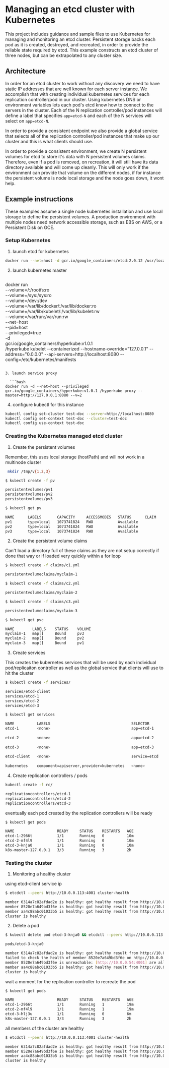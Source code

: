 # Managing an etcd cluster with Kubernetes

This project includes guidance and sample files to use Kubernetes for managing and monitoring an etcd cluster. Persistent storage backs each pod as it is created, destroyed, and recreated, in order to provide the reliable state required by etcd. This example constructs an etcd cluster of three nodes, but can be extrapolated to any cluster size.

## Architecture

In order for an etcd cluster to work without any discovery we need to have static IP addresses that are well known for each server instance.  We accomplish that with creating individual kubernetes services for each replication controller/pod in our cluster.  Using kubernetes DNS or environment variables lets each pod's etcd know how to connect to the servers in the cluster.  Each of the N replication controller/pod instances will define a label that specifies `app=etcd-N` and each of the N services will select on `app=etcd-N`.

In order to provide a consistent endpoint we also provide a global service that selects all of the replication controller/pod instances that make up our cluster and this is what clients should use.

In order to provide a consistent environment, we create N persistent volumes for etcd to store it's data with N persistent volumes claims.  Therefore, even if a pod is removed, on recreation, it will still have its data directory available and will come up cleanly.  This will only work if the environment can provide that volume on the different nodes, if for instance the persistent volume is node local storage and the node goes down, it wont help.

## Example instructions

These examples assume a single node kubernetes installation and use local storage to define the persistent volumes.  A production environment with multiple nodes need network accessible storage, such as EBS on AWS, or a Persistent Disk on GCE.

### Setup Kubernetes

1. launch etcd for kubernetes

  ```bash
docker run --net=host -d gcr.io/google_containers/etcd:2.0.12 /usr/local/bin/etcd --addr=127.0.0.1:4001 --bind-addr=0.0.0.0:4001 --data-dir=/var/etcd/data
  ```

2. launch kubernetes master

   ```bash
docker run \
    --volume=/:/rootfs:ro \
    --volume=/sys:/sys:ro \
    --volume=/dev:/dev \
    --volume=/var/lib/docker/:/var/lib/docker:ro \
    --volume=/var/lib/kubelet/:/var/lib/kubelet:rw \
    --volume=/var/run:/var/run:rw \
    --net=host \
    --pid=host \
    --privileged=true \
    -d \
    gcr.io/google_containers/hyperkube:v1.0.1 \
    /hyperkube kubelet --containerized --hostname-override="127.0.0.1" --address="0.0.0.0" --api-servers=http://localhost:8080 --config=/etc/kubernetes/manifests
```

3. launch service proxy

  ```bash
docker run -d --net=host --privileged gcr.io/google_containers/hyperkube:v1.0.1 /hyperkube proxy --master=http://127.0.0.1:8080 --v=2
```

4. configure kubectl for this instance

  ```bash
kubectl config set-cluster test-doc --server=http://localhost:8080
kubectl config set-context test-doc --cluster=test-doc
kubectl config use-context test-doc
```

### Creating the Kubernetes managed etcd cluster

1. Create the persistent volumes

 Remember, this uses local storage (hostPath) and will not work in a multinode cluster

 ```bash
  mkdir /tmp/v{1,2,3}
```

 ```bash
 $ kubectl create -f pv

 persistentvolumes/pv1
 persistentvolumes/pv2
 persistentvolumes/pv3
 ```

 ```bash
 $ kubectl get pv

 NAME      LABELS       CAPACITY     ACCESSMODES   STATUS      CLAIM     REASON
 pv1       type=local   1073741824   RWO           Available             
 pv2       type=local   1073741824   RWO           Available             
 pv3       type=local   1073741824   RWO           Available
 ```

2. Create the persistent volume claims

 Can't load a directory full of these claims as they are not setup correctly if done that way or if loaded very quickly within a for loop

 ```bash
 $ kubectl create -f claims/c1.yml

 persistentvolumeclaims/myclaim-1
 ```

 ```bash
 $ kubectl create -f claims/c2.yml

 persistentvolumeclaims/myclaim-2
 ```

 ```bash
 $ kubectl create -f claims/c3.yml

 persistentvolumeclaims/myclaim-3
 ```

 ```bash
 $ kubectl get pvc

 NAME        LABELS    STATUS    VOLUME
 myclaim-1   map[]     Bound     pv3
 myclaim-2   map[]     Bound     pv2
 myclaim-3   map[]     Bound     pv1
 ```

3. Create services

 This creates the kubernetes services that will be used by each individual pod/replicaiton controller as well as the global service that clients will use to hit the cluster

 ```bash
 $ kubectl create -f services/

 services/etcd-client
 services/etcd-1
 services/etcd-2
 services/etcd-3
 ```
 ```bash
 $ kubectl get services

 NAME          LABELS                                    SELECTOR       IP(S)        PORT(S)
 etcd-1        <none>                                    app=etcd-1     10.0.0.192   7001/TCP
                                                                                    4001/TCP
 etcd-2        <none>                                    app=etcd-2     10.0.0.237   7001/TCP
                                                                                    4001/TCP
 etcd-3        <none>                                    app=etcd-3     10.0.0.54    7001/TCP
                                                                                    4001/TCP
 etcd-client   <none>                                    service=etcd   10.0.0.113   7001/TCP
                                                                                    4001/TCP
 kubernetes    component=apiserver,provider=kubernetes   <none>         10.0.0.1     443/TCP
 ```

4. Create replication controllers / pods

 ```bash
 kubectl create -f rc/

 replicationcontrollers/etcd-1
 replicationcontrollers/etcd-2
 replicationcontrollers/etcd-3
 ```

 eventually each pod created by the replication controllers will be ready

 ```bash
 $ kubectl get pods

 NAME                   READY     STATUS    RESTARTS   AGE
 etcd-1-2966t           1/1       Running   0          10m
 etcd-2-mf4l9           1/1       Running   0          10m
 etcd-3-knja0           1/1       Running   0          10m
 k8s-master-127.0.0.1   3/3       Running   3          2h
 ```

### Testing the cluster

1. Monitoring a healthy cluster

 using etcd-client service ip

 ```bash
 $ etcdctl --peers http://10.0.0.113:4001 cluster-health

 member 6314a7c82afdad2e is healthy: got healthy result from http://10.0.0.192:4001
 member 8520e7a649bd3f6e is healthy: got healthy result from http://10.0.0.54:4001
 member aa4c88abc01033b5 is healthy: got healthy result from http://10.0.0.237:4001
 cluster is healthy
 ```

2. Delete a pod

 ```bash
 $ kubectl delete pod etcd-3-knja0 && etcdctl --peers http://10.0.0.113:4001 cluster-health

 pods/etcd-3-knja0

 member 6314a7c82afdad2e is healthy: got healthy result from http://10.0.0.192:4001
 failed to check the health of member 8520e7a649bd3f6e on http://10.0.0.54:4001: Get http://10.0.0.54:4001/health: read tcp 10.7.3.187:60956->10.0.0.54:4001: read: connection reset by peer
 member 8520e7a649bd3f6e is unreachable: [http://10.0.0.54:4001] are all unreachable
 member aa4c88abc01033b5 is healthy: got healthy result from http://10.0.0.237:4001
 cluster is healthy
 ```

 wait a moment for the replication controller to recreate the pod

 ```bash
 $ kubectl get pods

 NAME                   READY     STATUS    RESTARTS   AGE
 etcd-1-2966t           1/1       Running   1          19m
 etcd-2-mf4l9           1/1       Running   1          19m
 etcd-3-hlj3u           1/1       Running   0          6m
 k8s-master-127.0.0.1   3/3       Running   3          2h
 ```
 
 all members of the cluster are healthy

 ```bash
 $ etcdctl --peers http://10.0.0.113:4001 cluster-health

 member 6314a7c82afdad2e is healthy: got healthy result from http://10.0.0.192:4001
 member 8520e7a649bd3f6e is healthy: got healthy result from http://10.0.0.54:4001
 member aa4c88abc01033b5 is healthy: got healthy result from http://10.0.0.237:4001
 cluster is healthy
 ```

